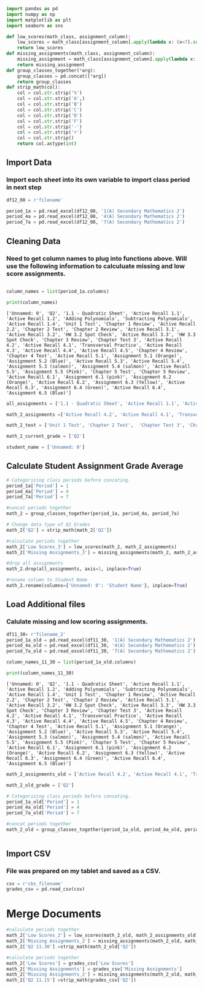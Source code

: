 ```python
import pandas as pd
import numpy as np
import matplotlib as plt 
import seaborn as sns
```


```python
def low_scores(math_class, assignment_column):
    low_scores = math_class[assignment_column].apply(lambda x: (x<7).sum(), axis = 1)
    return low_scores
def missing_assignments(math_class, assignment_column):
    missing_assignment = math_class[assignment_column].apply(lambda x: (x ==0).sum(), axis = 1)
    return missing_assignment
def group_classes_together(*arg):
    group_classes = pd.concat([*arg])
    return group_classes
def strip_math(col):
    col = col.str.strip('%')
    col = col.str.strip('A',)
    col = col.str.strip('B')
    col = col.str.strip('C')
    col = col.str.strip('D')
    col = col.str.strip('F')
    col = col.str.strip('-')
    col = col.str.strip('+')
    col = col.str.strip()
    return col.astype(int)
```

## Import Data
### Import each sheet into its own variable to import class period in next step



```python
df12_08 = r'filename'
```


```python
period_1a = pd.read_excel(df12_08, '1(A) Secondary Mathematics 2')
period_4a = pd.read_excel(df12_08, '4(A) Secondary Mathematics 2')
period_7a = pd.read_excel(df12_08, '7(A) Secondary Mathematics 2')
```
    

## Cleaning Data
### Need to get column names to plug into functions above. Will use the following information to calculuate missing and low score assignments. 


```python

column_names = list(period_1a.columns)
```


```python
print(column_names)
```

    ['Unnamed: 0', 'Q2', '1.1 - Quadratic Sheet', 'Active Recall 1.1', 'Active Recall 1.2', 'Adding Polynomials', 'Subtracting Polynomials', 'Active Recall 1.4', 'Unit 1 Test', 'Chapter 1 Review', 'Active Recall 2.2', 'Chapter 2 Test', 'Chapter 2 Review', 'Active Recall 3.1', 'Active Recall 3.2', 'HW 3.2 Spot Check', 'Active Recall 3.3', 'HW 3.3 Spot Check', 'Chapter 3 Review', 'Chapter Test 3', 'Active Recall 4.2', 'Active Recall 4.1', 'Transversal Practice', 'Active Recall 4.3', 'Active Recall 4.4', 'Active Recall 4.5', 'Chapter 4 Review', 'Chapter 4 Test', 'Active Recall 5.1', 'Assignment 5.1 (Orange)', 'Assignment 5.2 (Blue)', 'Active Recall 5.3', 'Active Recall 5.4', 'Assignment 5.3 (salmon)', 'Assignment 5.4 (salmon)', 'Active Recall 5.5', 'Assignment 5.5 (Pink)', 'Chapter 5 Test', 'Chapter 5 Review', 'Active Recall 6.1', 'Assignment 6.1 (pink)', 'Assignment 6.2 (Orange)', 'Active Recall 6.2', 'Assignment 6.3 (Yellow)', 'Active Recall 6.3', 'Assignment 6.4 (Green)', 'Active Recall 6.4', 'Assignment 6.5 (Blue)']
    


```python
all_assignments = ['1.1 - Quadratic Sheet', 'Active Recall 1.1', 'Active Recall 1.2', 'Adding Polynomials', 'Subtracting Polynomials', 'Active Recall 1.4', 'Chapter 1 Review', 'Active Recall 2.2', 'Chapter 2 Review', 'Active Recall 3.1', 'Active Recall 3.2', 'HW 3.2 Spot Check', 'Active Recall 3.3', 'HW 3.3 Spot Check', 'Chapter 3 Review', 'Active Recall 4.2', 'Active Recall 4.1', 'Transversal Practice', 'Active Recall 4.3', 'Active Recall 4.4', 'Active Recall 4.5', 'Chapter 4 Review', 'Active Recall 5.1', 'Assignment 5.1 (Orange)', 'Assignment 5.2 (Blue)', 'Active Recall 5.3', 'Active Recall 5.4', 'Assignment 5.3 (salmon)', 'Assignment 5.4 (salmon)', 'Active Recall 5.5', 'Assignment 5.5 (Pink)', 'Chapter 5 Review', 'Active Recall 6.1', 'Assignment 6.1 (pink)', 'Assignment 6.2 (Orange)', 'Active Recall 6.2', 'Assignment 6.3 (Yellow)', 'Active Recall 6.3', 'Assignment 6.4 (Green)', 'Active Recall 6.4', 'Assignment 6.5 (Blue)', 'Chapter 6 Test', 'Active Recall 2.3', 'Active Recall 2.3.1']

math_2_assignments =['Active Recall 4.2', 'Active Recall 4.1', 'Transversal Practice', 'Active Recall 4.3', 'Active Recall 4.4', 'Active Recall 4.5', 'Chapter 4 Review', 'Active Recall 5.1', 'Assignment 5.1 (Orange)', 'Assignment 5.2 (Blue)', 'Active Recall 5.3', 'Active Recall 5.4', 'Assignment 5.3 (salmon)', 'Assignment 5.4 (salmon)', 'Active Recall 5.5', 'Assignment 5.5 (Pink)', 'Chapter 5 Review', 'Active Recall 6.1', 'Assignment 6.1 (pink)', 'Assignment 6.2 (Orange)', 'Active Recall 6.2', 'Assignment 6.3 (Yellow)', 'Active Recall 6.3', 'Assignment 6.4 (Green)', 'Active Recall 6.4', 'Assignment 6.5 (Blue)']

math_2_test = ['Unit 1 Test', 'Chapter 2 Test',  'Chapter Test 3', 'Chapter 4 Test',  'Chapter 5 Test']

math_2_current_grade = ['Q2']

student_name = ['Unnamed: 0']
```

## Calculate Student Assignment Grade Average


```python
# Categorizing class periods before concating. 
period_1a['Period'] = 1
period_4a['Period'] = 4
period_7a['Period'] = 7
```


```python
#concat periods together
math_2 = group_classes_together(period_1a, period_4a, period_7a)
```


```python
# Change data type of Q2 Grades
math_2['Q2'] = strip_math(math_2['Q2'])
```


```python
#calculate periods together
math_2['Low Scores_3'] = low_scores(math_2, math_2_assignments)
math_2['Missing Assignments_3'] = missing_assignments(math_2, math_2_assignments)
```


```python
#drop all assignments
math_2.drop(all_assignments, axis=1, inplace=True)
```


```python
#rename column to Student Name
math_2.rename(columns={'Unnamed: 0': 'Student Name'}, inplace=True)
```

## Load Additional files
### Calulate missing and low scoring assignments. 


```python
df11_30= r'filename_2' 
period_1a_old = pd.read_excel(df11_30, '1(A) Secondary Mathematics 2')
period_4a_old = pd.read_excel(df11_30, '4(A) Secondary Mathematics 2')
period_7a_old = pd.read_excel(df11_30, '7(A) Secondary Mathematics 2')
```

```python
column_names_11_30 = list(period_1a_old.columns)
```


```python
print(column_names_11_30)
```

    ['Unnamed: 0', 'Q2', '1.1 - Quadratic Sheet', 'Active Recall 1.1', 'Active Recall 1.2', 'Adding Polynomials', 'Subtracting Polynomials', 'Active Recall 1.4', 'Unit 1 Test', 'Chapter 1 Review', 'Active Recall 2.2', 'Chapter 2 Test', 'Chapter 2 Review', 'Active Recall 3.1', 'Active Recall 3.2', 'HW 3.2 Spot Check', 'Active Recall 3.3', 'HW 3.3 Spot Check', 'Chapter 3 Review', 'Chapter Test 3', 'Active Recall 4.2', 'Active Recall 4.1', 'Transversal Practice', 'Active Recall 4.3', 'Active Recall 4.4', 'Active Recall 4.5', 'Chapter 4 Review', 'Chapter 4 Test', 'Active Recall 5.1', 'Assignment 5.1 (Orange)', 'Assignment 5.2 (Blue)', 'Active Recall 5.3', 'Active Recall 5.4', 'Assignment 5.3 (salmon)', 'Assignment 5.4 (salmon)', 'Active Recall 5.5', 'Assignment 5.5 (Pink)', 'Chapter 5 Test', 'Chapter 5 Review', 'Active Recall 6.1', 'Assignment 6.1 (pink)', 'Assignment 6.2 (Orange)', 'Active Recall 6.2', 'Assignment 6.3 (Yellow)', 'Active Recall 6.3', 'Assignment 6.4 (Green)', 'Active Recall 6.4', 'Assignment 6.5 (Blue)']
    


```python
math_2_assignments_old = ['Active Recall 4.2', 'Active Recall 4.1', 'Transversal Practice', 'Active Recall 4.3', 'Active Recall 4.4', 'Active Recall 4.5', 'Chapter 4 Review', 'Active Recall 5.1', 'Assignment 5.1 (Orange)', 'Assignment 5.2 (Blue)', 'Active Recall 5.3', 'Active Recall 5.4', 'Assignment 5.3 (salmon)', 'Assignment 5.4 (salmon)', 'Active Recall 5.5', 'Assignment 5.5 (Pink)', 'Chapter 5 Review', 'Active Recall 6.1', 'Assignment 6.1 (pink)', 'Assignment 6.2 (Orange)', 'Active Recall 6.2', 'Assignment 6.3 (Yellow)', 'Active Recall 6.3', 'Assignment 6.4 (Green)', 'Active Recall 6.4', 'Assignment 6.5 (Blue)']

math_2_old_grade = ['Q2']
```


```python
# Categorizing class periods before concating. 
period_1a_old['Period'] = 1
period_4a_old['Period'] = 4
period_7a_old['Period'] = 7
```


```python
#concat periods together
math_2_old = group_classes_together(period_1a_old, period_4a_old, period_7a_old)
```


```python

```

## Import CSV 
### File was prepared on my tablet and saved as a CSV.


```python
csv = r'cbs_filename'
grades_csv = pd.read_csv(csv)
```

# Merge Documents 


```python
#calculate periods together
math_2['Low Scores_2'] = low_scores(math_2_old, math_2_assignments_old)
math_2['Missing Assignments_2'] = missing_assignments(math_2_old, math_2_assignments_old)
math_2['Q2 11.30'] =strip_math(math_2_old['Q2'])
```


```python
#calculate periods together
math_2['Low Scores'] = grades_csv['Low Scores']
math_2['Missing Assignments'] = grades_csv['Missing Assignments']
math_2['Missing Assignments_2'] = missing_assignments(math_2_old, math_2_assignments_old)
math_2['Q2 11.15'] =strip_math(grades_csv['Q2'])
